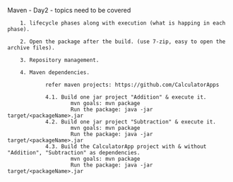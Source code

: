 Maven - Day2 - topics need to be covered

        1. lifecycle phases along with execution (what is happing in each phase).

        2. Open the package after the build. (use 7-zip, easy to open the archive files).
        
        3. Repository management.
        
        4. Maven dependencies.
        
                refer maven projects: https://github.com/CalculatorApps
                
                4.1. Build one jar project "Addition" & execute it. 
                        mvn goals: mvn package
                        Run the package: java -jar target/<packageName>.jar
                4.2. Build one jar project "Subtraction" & execute it. 
                        mvn goals: mvn package
                        Run the package: java -jar target/<packageName>.jar
                4.3. Build the CalculatorApp project with & without "Addition", "Subtraction" as dependencies.  
                        mvn goals: mvn package
                        Run the package: java -jar target/<packageName>.jar
                        
                        
    
    
